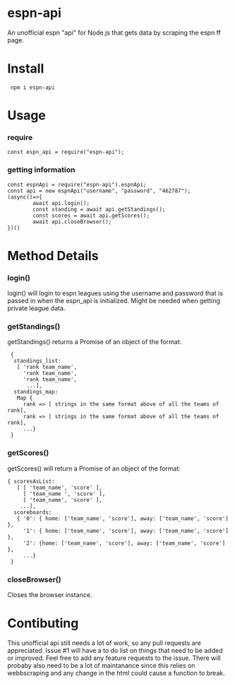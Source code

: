 # espn-api
An unofficial espn "api" for Node.js that gets data by scraping the espn ff page. 


# Install
``` npm i espn-api```

# Usage

### require
```const espn_api = require("espn-api"); ```

### getting information
```
const espnApi = require("espn-api").espnApi;
const api = new espnApi("username", "password", "462787");
(async()=>{
        await api.login();
        const standing = await api.getStandings();
        const scores = await api.getScores();
        await api.closeBrowser();
})()
```

# Method Details

### login()

login() will login to espn leagues using the username and password that is passed in when the espn_api is initialized. Might be needed when getting private league data.

### getStandings()

getStandings() returns a Promise of an object of the format:

```
 {
  standings_list: 
   [ 'rank team_name',
     'rank team_name',
     'rank team_name',
      ...],
  standings_map: 
   Map {
     rank => [ strings in the same format above of all the teams of rank],
     rank => [ strings in the same format above of all the teams of rank],
     ...} 
 }

```

### getScores()

getScores() will return a Promise of an object of the format:
```
{ scoresAsList: 
   [ [ 'team_name', 'score' ],
     [ 'team_name ', 'score' ],
     [ 'team_name', 'score' ],
   	...],
  scoreboards: 
   { '0': { home: ['team_name', 'score'], away: ['team_name', 'score'] },
     '1': { home: ['team_name', 'score'], away: ['team_name', 'score'] },
     '2': {home: ['team_name', 'score'], away: ['team_name', 'score'] },
     ...}  
 }
```

### closeBrowser()
Closes the browser instance.


# Contibuting
This unofficial api still needs a lot of work, so any pull requests are appreciated. Issue #1 will have a to do list on things that need to be added or improved. Feel free to add any feature requests to the issue. There will probaby also need to be a lot of maintanance since this relies on webbscraping and any change in the html could cause a function to break.
